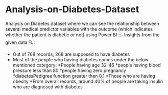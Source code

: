 # Analysis-on-Diabetes-Dataset
Analysis on Diabetes dataset where we can see the relationship between several medical predictor variables with the outcome (which indicates whether the patient is diabetic or not) using Power BI 📉 
Insights from the given data 🔍 :

* Out of 768 records, 268 are supposed to have diabetes 
* Most of the people who having diabetes comes under the below mentioned category:
*People having age 32-46 
*people having blood pressure less than 80
*people having zero pregnancy
*diabetesPedigree function greater then 0.1
*Those who are having obesity
*From overall records, around 40% of people are taking insulin who are diagnosed with diabetes
